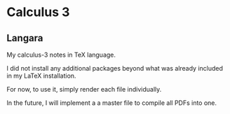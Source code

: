 # Calculus 3
## Langara

My calculus-3 notes in TeX language.

I did not install any additional packages beyond what was already included in my LaTeX installation.

For now, to use it, simply render each file individually. 

In the future, I will implement a a master file to compile all PDFs into one.

